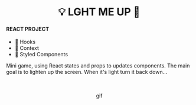<h1 align="center">
    💡 LGHT ME UP 🐸   
</h1>


#### REACT PROJECT
 
  - 🎣 Hooks 
  - 🧺 Context
  - 💅 Styled Components
  
  Mini game, using React states and props to updates components. The main goal is to lighten up the screen. 
  When it's light turn it back down...

<p align="center">
  <br><br>
  gif
  <br><br>
</p>
